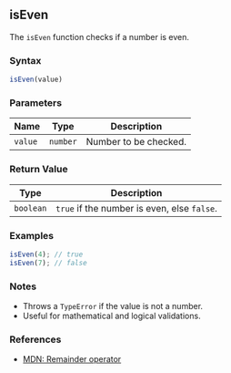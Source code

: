 ## isEven

The `isEven` function checks if a number is even.

### Syntax

```typescript
isEven(value)
```

### Parameters

| Name    | Type     | Description            |
|---------|----------|------------------------|
| `value` | `number` | Number to be checked.  |

### Return Value

| Type      | Description                                 |
|-----------|---------------------------------------------|
| `boolean` | `true` if the number is even, else `false`. |

### Examples

```typescript
isEven(4); // true
isEven(7); // false
```

### Notes

- Throws a `TypeError` if the value is not a number.
- Useful for mathematical and logical validations.

### References
- [MDN: Remainder operator](https://developer.mozilla.org/en-US/docs/Web/JavaScript/Reference/Operators/Remainder)